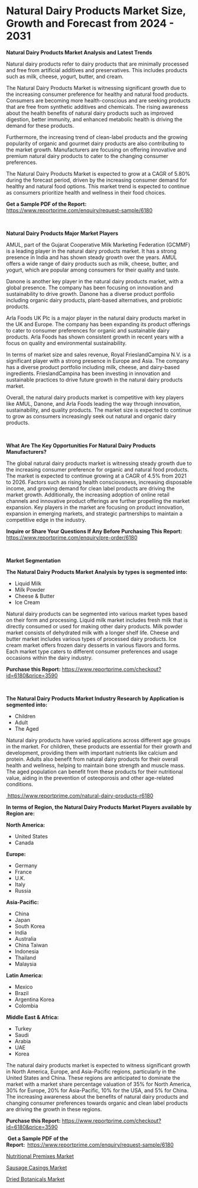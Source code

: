 <p><h1>Natural Dairy Products Market Size, Growth and Forecast from 2024 - 2031</h1></p><p><strong>Natural Dairy Products Market Analysis and Latest Trends</strong></p>
<p><p>Natural dairy products refer to dairy products that are minimally processed and free from artificial additives and preservatives. This includes products such as milk, cheese, yogurt, butter, and cream.</p><p>The Natural Dairy Products Market is witnessing significant growth due to the increasing consumer preference for healthy and natural food products. Consumers are becoming more health-conscious and are seeking products that are free from synthetic additives and chemicals. The rising awareness about the health benefits of natural dairy products such as improved digestion, better immunity, and enhanced metabolic health is driving the demand for these products.</p><p>Furthermore, the increasing trend of clean-label products and the growing popularity of organic and gourmet dairy products are also contributing to the market growth. Manufacturers are focusing on offering innovative and premium natural dairy products to cater to the changing consumer preferences.</p><p>The Natural Dairy Products Market is expected to grow at a CAGR of 5.80% during the forecast period, driven by the increasing consumer demand for healthy and natural food options. This market trend is expected to continue as consumers prioritize health and wellness in their food choices.</p></p>
<p><strong>Get a Sample PDF of the Report:&nbsp;</strong> <a href="https://www.reportprime.com/enquiry/request-sample/6180">https://www.reportprime.com/enquiry/request-sample/6180</a></p>
<p>&nbsp;</p>
<p><strong>Natural Dairy Products Major Market Players</strong></p>
<p><p>AMUL, part of the Gujarat Cooperative Milk Marketing Federation (GCMMF) is a leading player in the natural dairy products market. It has a strong presence in India and has shown steady growth over the years. AMUL offers a wide range of dairy products such as milk, cheese, butter, and yogurt, which are popular among consumers for their quality and taste.</p><p>Danone is another key player in the natural dairy products market, with a global presence. The company has been focusing on innovation and sustainability to drive growth. Danone has a diverse product portfolio including organic dairy products, plant-based alternatives, and probiotic products.</p><p>Arla Foods UK Plc is a major player in the natural dairy products market in the UK and Europe. The company has been expanding its product offerings to cater to consumer preferences for organic and sustainable dairy products. Arla Foods has shown consistent growth in recent years with a focus on quality and environmental sustainability.</p><p>In terms of market size and sales revenue, Royal FrieslandCampina N.V. is a significant player with a strong presence in Europe and Asia. The company has a diverse product portfolio including milk, cheese, and dairy-based ingredients.  FrieslandCampina has been investing in innovation and sustainable practices to drive future growth in the natural dairy products market.</p><p>Overall, the natural dairy products market is competitive with key players like AMUL, Danone, and Arla Foods leading the way through innovation, sustainability, and quality products. The market size is expected to continue to grow as consumers increasingly seek out natural and organic dairy products.</p></p>
<p>&nbsp;</p>
<p><strong>What Are The Key Opportunities For Natural Dairy Products Manufacturers?</strong></p>
<p><p>The global natural dairy products market is witnessing steady growth due to the increasing consumer preference for organic and natural food products. The market is expected to continue growing at a CAGR of 4.5% from 2021 to 2026. Factors such as rising health consciousness, increasing disposable income, and growing demand for clean label products are driving the market growth. Additionally, the increasing adoption of online retail channels and innovative product offerings are further propelling the market expansion. Key players in the market are focusing on product innovation, expansion in emerging markets, and strategic partnerships to maintain a competitive edge in the industry.</p></p>
<p><strong>Inquire or Share Your Questions If Any Before Purchasing This Report:</strong> <a href="https://www.reportprime.com/enquiry/pre-order/6180">https://www.reportprime.com/enquiry/pre-order/6180</a></p>
<p>&nbsp;</p>
<p><strong>Market Segmentation</strong></p>
<p><strong>The Natural Dairy Products Market Analysis by types is segmented into:</strong></p>
<p><ul><li>Liquid Milk</li><li>Milk Powder</li><li>Cheese & Butter</li><li>Ice Cream</li></ul></p>
<p><p>Natural dairy products can be segmented into various market types based on their form and processing. Liquid milk market includes fresh milk that is directly consumed or used for making other dairy products. Milk powder market consists of dehydrated milk with a longer shelf life. Cheese and butter market includes various types of processed dairy products. Ice cream market offers frozen dairy desserts in various flavors and forms. Each market type caters to different consumer preferences and usage occasions within the dairy industry.</p></p>
<p><strong>Purchase this Report:&nbsp;</strong><a href="https://www.reportprime.com/checkout?id=6180&price=3590">https://www.reportprime.com/checkout?id=6180&price=3590</a></p>
<p>&nbsp;</p>
<p><strong>The Natural Dairy Products Market Industry Research by Application is segmented into:</strong></p>
<p><ul><li>Children</li><li>Adult</li><li>The Aged</li></ul></p>
<p><p>Natural dairy products have varied applications across different age groups in the market. For children, these products are essential for their growth and development, providing them with important nutrients like calcium and protein. Adults also benefit from natural dairy products for their overall health and wellness, helping to maintain bone strength and muscle mass. The aged population can benefit from these products for their nutritional value, aiding in the prevention of osteoporosis and other age-related conditions.</p></p>
<p><a href="https://www.reportprime.com/natural-dairy-products-r6180">&nbsp;https://www.reportprime.com/natural-dairy-products-r6180</a></p>
<p><strong>In terms of Region, the Natural Dairy Products Market Players available by Region are:</strong></p>
<p>
    <p> <strong> North America: </strong>
        <ul>
            <li>United States</li>
            <li>Canada</li>
        </ul>
        </p> 
    <p> <strong> Europe: </strong>
        <ul>
            <li>Germany</li>
            <li>France</li>
            <li>U.K.</li>
            <li>Italy</li>
            <li>Russia</li>
        </ul>
        </p> 
    <p> <strong> Asia-Pacific: </strong>
        <ul>
            <li>China</li>
            <li>Japan</li>
            <li>South Korea</li>
            <li>India</li>
            <li>Australia</li>
            <li>China Taiwan</li>
            <li>Indonesia</li>
            <li>Thailand</li>
            <li>Malaysia</li>
        </ul>
        </p> 
    <p> <strong> Latin America: </strong>
        <ul>
            <li>Mexico</li>
            <li>Brazil</li>
            <li>Argentina Korea</li>
            <li>Colombia</li>
        </ul>
        </p> 
    <p> <strong> Middle East & Africa: </strong>
        <ul>
            <li>Turkey</li>
            <li>Saudi</li>
            <li>Arabia</li>
            <li>UAE</li>
            <li>Korea</li>
        </ul>
    </p>
    </p>
<p><p>The natural dairy products market is expected to witness significant growth in North America, Europe, and Asia-Pacific regions, particularly in the United States and China. These regions are anticipated to dominate the market with a market share percentage valuation of 35% for North America, 30% for Europe, 20% for Asia-Pacific, 10% for the USA, and 5% for China. The increasing awareness about the benefits of natural dairy products and changing consumer preferences towards organic and clean label products are driving the growth in these regions.</p></p>
<p><strong>Purchase this Report: </strong><a href="https://www.reportprime.com/checkout?id=6180&price=3590">https://www.reportprime.com/checkout?id=6180&price=3590</a></p>
<p>&nbsp;<strong>Get a Sample PDF of the Report:&nbsp;&nbsp;</strong><a href="https://www.reportprime.com/enquiry/request-sample/6180">https://www.reportprime.com/enquiry/request-sample/6180</a></p>
<p><strong></strong></p>
<p><p><a href="https://github.com/JameTravis/Market-Research-Report-List-6/blob/main/nutritional-premixes-market.md">Nutritional Premixes Market</a></p><p><a href="https://github.com/qndifksd5/Market-Research-Report-List-1/blob/main/sausage-casings-market.md">Sausage Casings Market</a></p><p><a href="https://github.com/vimar16th/Market-Research-Report-List-6/blob/main/dried-botanicals-market.md">Dried Botanicals Market</a></p></p>